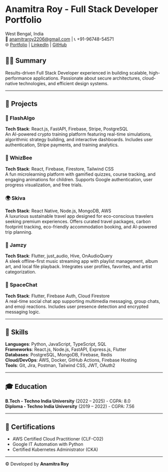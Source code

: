 # Anamitra Roy - Full Stack Developer Portfolio

West Bengal, India  
📧 anamitraroy2206@gmail.com | 📞 +91-96748-54571  
🌐 [Portfolio](https://anamitraroy.vercel.app/) | [LinkedIn](https://www.linkedin.com/in/anamitra-roy-6937a42a5/) | [GitHub](https://github.com/Anamitraroy22)

## 👨‍💻 Summary
Results-driven Full Stack Developer experienced in building scalable, high-performance applications. Passionate about secure architectures, cloud-native technologies, and efficient design systems.

---

## 🚀 Projects

### 🔷 FlashAlgo
**Tech Stack**: React.js, FastAPI, Firebase, Stripe, PostgreSQL  
An AI-powered crypto training platform featuring real-time simulations, algorithmic strategy building, and interactive dashboards. Includes user authentication, Stripe payments, and training analytics.

### 🐝 WhizBee
**Tech Stack**: React, Firebase, Firestore, Tailwind CSS  
A fun microlearning platform with gamified quizzes, course tracking, and engaging animations for children. Supports Google authentication, user progress visualization, and free trials.

### 🌍 Skiva
**Tech Stack**: React Native, Node.js, MongoDB, AWS  
A luxurious sustainable travel app designed for eco-conscious travelers seeking premium experiences. Offers curated travel packages, carbon footprint tracking, eco-friendly accommodation booking, and AI-powered trip planning.

### 🎵 Jamzy
**Tech Stack**: Flutter, just_audio, Hive, OnAudioQuery  
A sleek offline-first music streaming app with playlist management, album art, and local file playback. Integrates user profiles, favorites, and artist categorization.

### 💬 SpaceChat
**Tech Stack**: Flutter, Firebase Auth, Cloud Firestore  
A real-time social chat app supporting multimedia messaging, group chats, and emoji reactions. Includes user presence detection and encrypted messaging logic.

---

## 🧠 Skills
**Languages**: Python, JavaScript, TypeScript, SQL  
**Frameworks**: React.js, Node.js, FastAPI, Express.js, Flutter  
**Databases**: PostgreSQL, MongoDB, Firebase, Redis  
**Cloud/DevOps**: AWS, Docker, GitHub Actions, Firebase Hosting  
**Tools**: Git, Jira, Postman, Tailwind CSS, JWT, OAuth2

---

## 🎓 Education

**B.Tech - Techno India University** (2022 – 2025) - CGPA: 8.0  
**Diploma - Techno India University** (2019 – 2022) - CGPA: 7.56

---

## 🏅 Certifications
- AWS Certified Cloud Practitioner (CLF-C02)
- Google IT Automation with Python
- Certified Kubernetes Administrator (CKA)

---

© Developed by **Anamitra Roy**

